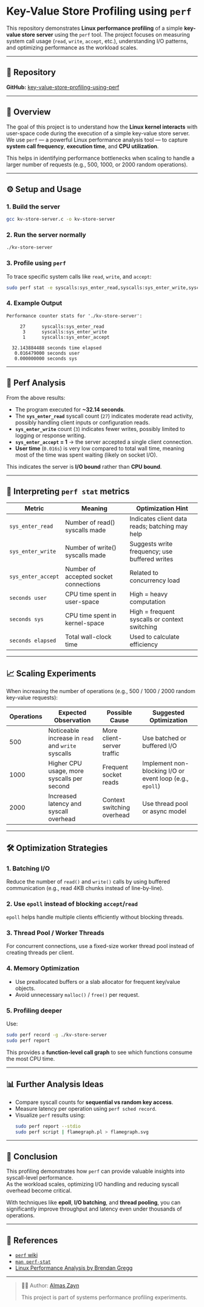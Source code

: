 # Key-Value Store Profiling using `perf`

This repository demonstrates **Linux performance profiling** of a simple **key-value store server** using the `perf` tool. The project focuses on measuring system call usage (`read`, `write`, `accept`, etc.), understanding I/O patterns, and optimizing performance as the workload scales.

---

## 📁 Repository
**GitHub:** [key-value-store-profiling-using-perf](https://github.com/Almas-zayn/key-value-store-profiling-using-perf)

---

## 🧠 Overview

The goal of this project is to understand how the **Linux kernel interacts** with user-space code during the execution of a simple key-value store server.  
We use `perf` — a powerful Linux performance analysis tool — to capture **system call frequency**, **execution time**, and **CPU utilization**.

This helps in identifying performance bottlenecks when scaling to handle a larger number of requests (e.g., 500, 1000, or 2000 random operations).

---

## ⚙️ Setup and Usage

### 1. Build the server
```bash
gcc kv-store-server.c -o kv-store-server
```

### 2. Run the server normally
```bash
./kv-store-server
```

### 3. Profile using `perf`
To trace specific system calls like `read`, `write`, and `accept`:
```bash
sudo perf stat -e syscalls:sys_enter_read,syscalls:sys_enter_write,syscalls:sys_enter_accept ./kv-store-server
```

### 4. Example Output
```text
Performance counter stats for './kv-store-server':

     27      syscalls:sys_enter_read
      3      syscalls:sys_enter_write
      1      syscalls:sys_enter_accept

  32.143884488 seconds time elapsed
   0.016479000 seconds user
   0.000000000 seconds sys
```

---

## 🧩 Perf Analysis

From the above results:

- The program executed for **~32.14 seconds**.
- The **`sys_enter_read`** syscall count (`27`) indicates moderate read activity, possibly handling client inputs or configuration reads.
- **`sys_enter_write`** count (`3`) indicates fewer writes, possibly limited to logging or response writing.
- **`sys_enter_accept` = 1** → the server accepted a single client connection.
- **User time** (`0.016s`) is very low compared to total wall time, meaning most of the time was spent waiting (likely on socket I/O).

This indicates the server is **I/O bound** rather than **CPU bound**.

---

## 🔬 Interpreting `perf stat` metrics

| Metric | Meaning | Optimization Hint |
|--------|----------|-------------------|
| `sys_enter_read` | Number of read() syscalls made | Indicates client data reads; batching may help |
| `sys_enter_write` | Number of write() syscalls made | Suggests write frequency; use buffered writes |
| `sys_enter_accept` | Number of accepted socket connections | Related to concurrency load |
| `seconds user` | CPU time spent in user-space | High = heavy computation |
| `seconds sys` | CPU time spent in kernel-space | High = frequent syscalls or context switching |
| `seconds elapsed` | Total wall-clock time | Used to calculate efficiency |

---

## 📈 Scaling Experiments

When increasing the number of operations (e.g., 500 / 1000 / 2000 random key-value requests):

| Operations | Expected Observation | Possible Cause | Suggested Optimization |
|-------------|----------------------|----------------|------------------------|
| 500 | Noticeable increase in `read` and `write` syscalls | More client-server traffic | Use batched or buffered I/O |
| 1000 | Higher CPU usage, more syscalls per second | Frequent socket reads | Implement non-blocking I/O or event loop (e.g., `epoll`) |
| 2000 | Increased latency and syscall overhead | Context switching overhead | Use thread pool or async model |

---

## 🛠️ Optimization Strategies

### 1. **Batching I/O**
Reduce the number of `read()` and `write()` calls by using buffered communication (e.g., read 4KB chunks instead of line-by-line).

### 2. **Use `epoll` instead of blocking `accept`/`read`**
`epoll` helps handle multiple clients efficiently without blocking threads.

### 3. **Thread Pool / Worker Threads**
For concurrent connections, use a fixed-size worker thread pool instead of creating threads per client.

### 4. **Memory Optimization**
- Use preallocated buffers or a slab allocator for frequent key/value objects.
- Avoid unnecessary `malloc()` / `free()` per request.

### 5. **Profiling deeper**
Use:
```bash
sudo perf record -g ./kv-store-server
sudo perf report
```
This provides a **function-level call graph** to see which functions consume the most CPU time.

---

## 📊 Further Analysis Ideas

- Compare syscall counts for **sequential vs random key access**.
- Measure latency per operation using `perf sched record`.
- Visualize `perf` results using:
  ```bash
  sudo perf report --stdio
  sudo perf script | flamegraph.pl > flamegraph.svg
  ```

---

## 🧩 Conclusion

This profiling demonstrates how `perf` can provide valuable insights into syscall-level performance.  
As the workload scales, optimizing I/O handling and reducing syscall overhead become critical.

With techniques like **epoll**, **I/O batching**, and **thread pooling**, you can significantly improve throughput and latency even under thousands of operations.

---

## 🧾 References

- [`perf` wiki](https://perf.wiki.kernel.org/)
- [`man perf-stat`](https://man7.org/linux/man-pages/man1/perf-stat.1.html)
- [Linux Performance Analysis by Brendan Gregg](http://www.brendangregg.com/perf.html)

---

> 🧑‍💻 Author: [Almas Zayn](https://github.com/Almas-zayn)
>  
> This project is part of systems performance profiling experiments.

